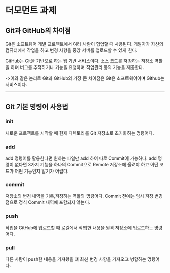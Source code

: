 더모먼트 과제
=====================================================
Git과 GitHub의 차이점
-----------------------------------------------------
Git은 소프트웨어 개발 프로젝트에서 여러 사람이 협업할 때 사용된다.
개발자가 자신의 컴퓨터에서 작업을 하고 변경 사항을 중앙 서버를 업로드할 수 있게 한다.

GitHub는 Git을 기반으로 하는 웹 기반 서비스이다. 소스 코드를 저장하는 
저장소 역할을 하며 버그를 추적하거나 기능을 요청하며 작업관리 등의 기능을 제공한다. 

->이와 같은 논리로 Git과 GitHub의 가장 큰 차이점은 Git은 소프트웨어이며 Github는 서비스이다.
***
Git 기본 명령어 사용법
-----------------------------------------------------
### init
새로운 프로젝트를 시작할 때 현재 디렉토리를 Git 저장소로 초기화하는 명령어다.
### add
add 명령어를 활용한다면 원하는 파일만 add 하여 따로 Commit이 가능하다.
add 명령이 없다면 3가지 기능을 하나의 Commit으로 Remote 저장소에 올려야 하고 
어떤 코드가 어떤 기능인지 알기가 어렵다.
### commit
저장소의 변경 내역을 기록,저장하는 역할의 명령어다.
Commit 전에는 임시 저장 변경점으로 정식 Commit 내역에 포함되지 않는다.
### push
작업을 GitHub에 업로드할 때 로컬에서 작업한 내용을 원격 저장소에 업로드하는 명령어다.
### pull
다른 사람이 push한 내용을 가져왔을 떄 최신 변경 사항을 가져오고 병합하는 명령어다.